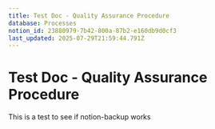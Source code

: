 ```yaml
---
title: Test Doc - Quality Assurance Procedure
database: Processes
notion_id: 23880979-7b42-800a-87b2-e160db9d0cf3
last_updated: 2025-07-29T21:59:44.791Z
---
```


# Test Doc - Quality Assurance Procedure


This is a test to see if notion-backup works

